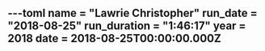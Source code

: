 ---toml
name = "Lawrie Christopher"
run_date = "2018-08-25"
run_duration = "1:46:17"
year = 2018
date = 2018-08-25T00:00:00.000Z
---


